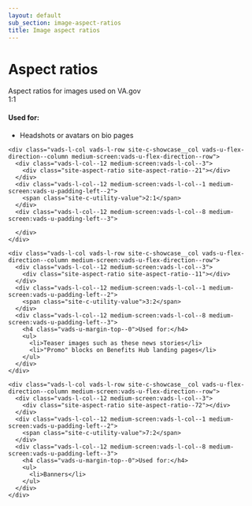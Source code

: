 ```yaml
---
layout: default
sub_section: image-aspect-ratios
title: Image aspect ratios
---
```


# Aspect ratios


<div class="va-introtext">
Aspect ratios for images used on VA.gov
</div>

<div class="site-c-showcase">
  <div class="vads-l-row vads-u-flex-direction--column">
    <div class="vads-l-col vads-l-row site-c-showcase__col vads-u-flex-direction--column medium-screen:vads-u-flex-direction--row vads-u-border-top--0">
      <div class="vads-l-col--12 medium-screen:vads-l-col--3">
        <div class="site-aspect-ratio site-aspect-ratio--11"></div>
      </div>
      <div class="vads-l-col--12 medium-screen:vads-l-col--1 medium-screen:vads-u-padding-left--2">
        <span class="site-c-utility-value">1:1</span>
      </div>
      <div class="vads-l-col--12 medium-screen:vads-l-col--8 medium-screen:vads-u-padding-left--3">
        <h4 class="vads-u-margin-top--0">Used for:</h4>
        <ul>
          <li>Headshots or avatars on bio pages</li>
        </ul>
      </div>
    </div>

    <div class="vads-l-col vads-l-row site-c-showcase__col vads-u-flex-direction--column medium-screen:vads-u-flex-direction--row">
      <div class="vads-l-col--12 medium-screen:vads-l-col--3">
        <div class="site-aspect-ratio site-aspect-ratio--21"></div>
      </div>
      <div class="vads-l-col--12 medium-screen:vads-l-col--1 medium-screen:vads-u-padding-left--2">
        <span class="site-c-utility-value">2:1</span>
      </div>
      <div class="vads-l-col--12 medium-screen:vads-l-col--8 medium-screen:vads-u-padding-left--3">

      </div>
    </div>

    <div class="vads-l-col vads-l-row site-c-showcase__col vads-u-flex-direction--column medium-screen:vads-u-flex-direction--row">
      <div class="vads-l-col--12 medium-screen:vads-l-col--3">
        <div class="site-aspect-ratio site-aspect-ratio--11"></div>
      </div>
      <div class="vads-l-col--12 medium-screen:vads-l-col--1 medium-screen:vads-u-padding-left--2">
        <span class="site-c-utility-value">3:2</span>
      </div>
      <div class="vads-l-col--12 medium-screen:vads-l-col--8 medium-screen:vads-u-padding-left--3">
        <h4 class="vads-u-margin-top--0">Used for:</h4>
        <ul>
          <li>Teaser images such as these news stories</li>
          <li>"Promo" blocks on Benefits Hub landing pages</li>
        </ul>
      </div>
    </div>

    <div class="vads-l-col vads-l-row site-c-showcase__col vads-u-flex-direction--column medium-screen:vads-u-flex-direction--row">
      <div class="vads-l-col--12 medium-screen:vads-l-col--3">
        <div class="site-aspect-ratio site-aspect-ratio--72"></div>
      </div>
      <div class="vads-l-col--12 medium-screen:vads-l-col--1 medium-screen:vads-u-padding-left--2">
        <span class="site-c-utility-value">7:2</span>
      </div>
      <div class="vads-l-col--12 medium-screen:vads-l-col--8 medium-screen:vads-u-padding-left--3">
        <h4 class="vads-u-margin-top--0">Used for:</h4>
        <ul>
          <li>Banners</li>
        </ul>
      </div>
    </div>
  </div>
</div>